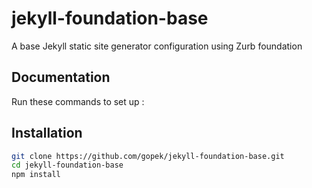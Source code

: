 # jekyll-foundation-base
A base Jekyll static site generator configuration using Zurb foundation 

## Documentation
Run these commands to set up :

## Installation

```bash
git clone https://github.com/gopek/jekyll-foundation-base.git
cd jekyll-foundation-base
npm install
```